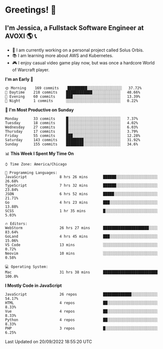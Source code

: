 # Greetings! 🧠

## I'm Jessica, a Fullstack Software Engineer at AVOXI 🌎 📞

- 🌟 I am currently working on a personal project called Solus Orbis.
- 📚 I am learning more about AWS and Kubernetes.
- 🎮 I enjoy casual video game play now, but was once a hardcore World of Warcraft player.

<!--START_SECTION:waka-->
**I'm an Early 🐤** 

```text
🌞 Morning    169 commits    █████████░░░░░░░░░░░░░░░░   37.72% 
🌆 Daytime    218 commits    ████████████░░░░░░░░░░░░░   48.66% 
🌃 Evening    60 commits     ███░░░░░░░░░░░░░░░░░░░░░░   13.39% 
🌙 Night      1 commits      ░░░░░░░░░░░░░░░░░░░░░░░░░   0.22%

```
📅 **I'm Most Productive on Sunday** 

```text
Monday       33 commits     █░░░░░░░░░░░░░░░░░░░░░░░░   7.37% 
Tuesday      18 commits     █░░░░░░░░░░░░░░░░░░░░░░░░   4.02% 
Wednesday    27 commits     █░░░░░░░░░░░░░░░░░░░░░░░░   6.03% 
Thursday     17 commits     █░░░░░░░░░░░░░░░░░░░░░░░░   3.79% 
Friday       55 commits     ███░░░░░░░░░░░░░░░░░░░░░░   12.28% 
Saturday     143 commits    ████████░░░░░░░░░░░░░░░░░   31.92% 
Sunday       155 commits    ████████░░░░░░░░░░░░░░░░░   34.6%

```


📊 **This Week I Spent My Time On** 

```text
⌚︎ Time Zone: America/Chicago

💬 Programming Languages: 
JavaScript               8 hrs 26 mins       ██████░░░░░░░░░░░░░░░░░░░   26.68% 
TypeScript               7 hrs 32 mins       ██████░░░░░░░░░░░░░░░░░░░   23.84% 
JSON                     6 hrs 52 mins       █████░░░░░░░░░░░░░░░░░░░░   21.71% 
Go                       4 hrs 23 mins       ███░░░░░░░░░░░░░░░░░░░░░░   13.88% 
SCSS                     1 hr 35 mins        █░░░░░░░░░░░░░░░░░░░░░░░░   5.03%

🔥 Editors: 
WebStorm                 26 hrs 27 mins      █████████████████████░░░░   83.64% 
GoLand                   4 hrs 45 mins       ███░░░░░░░░░░░░░░░░░░░░░░   15.06% 
VS Code                  13 mins             ░░░░░░░░░░░░░░░░░░░░░░░░░   0.72% 
Neovim                   10 mins             ░░░░░░░░░░░░░░░░░░░░░░░░░   0.58%

💻 Operating System: 
Mac                      31 hrs 38 mins      █████████████████████████   100.0%

```

**I Mostly Code in JavaScript** 

```text
JavaScript               26 repos            █████████████░░░░░░░░░░░░   54.17% 
HTML                     4 repos             ██░░░░░░░░░░░░░░░░░░░░░░░   8.33% 
Vue                      4 repos             ██░░░░░░░░░░░░░░░░░░░░░░░   8.33% 
Python                   4 repos             ██░░░░░░░░░░░░░░░░░░░░░░░   8.33% 
PHP                      3 repos             █░░░░░░░░░░░░░░░░░░░░░░░░   6.25%

```



 Last Updated on 20/09/2022 18:55:20 UTC
<!--END_SECTION:waka-->

<!--
**jessikuh/jessikuh** is a ✨ _special_ ✨ repository because its `README.md` (this file) appears on your GitHub profile.

Here are some ideas to get you started:

- 🔭 I’m currently working on ...
- 🌱 I’m currently learning ...
- 👯 I’m looking to collaborate on ...
- 🤔 I’m looking for help with ...
- 💬 Ask me about ...
- 📫 How to reach me: ...
- 😄 Pronouns: ...
- ⚡ Fun fact: ...
-->
